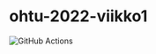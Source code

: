 # ohtu-2022-viikko1
![GitHub Actions](https://github.com/rmkuvaja/ohtu-2022-viikko1/workflows/CI/badge.svg)

